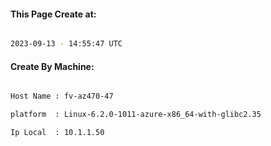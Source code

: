
   
#### This Page Create at:

```bash

2023-09-13 - 14:55:47 UTC

```

#### Create By Machine:

```bash

Host Name : fv-az470-47

platform  : Linux-6.2.0-1011-azure-x86_64-with-glibc2.35

Ip Local  : 10.1.1.50

```

